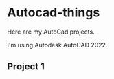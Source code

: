 # Autocad-things

Here are my AutoCad projects.

I'm using Autodesk AutoCAD 2022.

## Project 1





